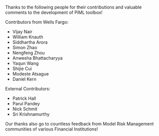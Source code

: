 Thanks to the following people for their contributions and valuable comments to the development of PiML toolbox!

Contributors from Wells Fargo: 

- Vijay Nair
- William Knauth
- Siddhartha Arora
- Simon Zhao
- Nengfeng Zhou
- Anwesha Bhattacharyya
- Yaqun Wang
- Shijie Cui
- Modeste Atsague
- Daniel Kern
 
External Contributors:

- Patrick Hall
- Parul Pandey
- Nick Schmit
- Sri Krishnamurthy

Our thanks also go to countless feedback from Model Risk Management communities of various Financial Institutions! 

